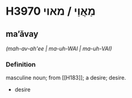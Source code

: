 # H3970 מַאֲוַי / מאוי

## maʼăvay

_(mah-av-ah'ee | ma-uh-WAI | ma-uh-VAI)_

### Definition

masculine noun; from [[H183]]; a desire; desire.

- desire
